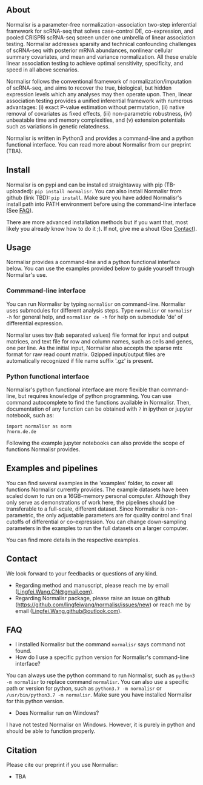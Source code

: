 ## About
Normalisr is a parameter-free normalization-association two-step inferential framework for scRNA-seq that solves case-control DE, co-expression, and pooled CRISPRi scRNA-seq screen under one umbrella of linear association testing. Normalisr addresses sparsity and technical confounding challenges of scRNA-seq with posterior mRNA abundances, nonlinear cellular summary covariates, and mean and variance normalization. All these enable linear association testing to achieve optimal sensitivity, specificity, and speed in all above scenarios.

Normalisr follows the conventional framework of normalization/imputation of scRNA-seq, and aims to recover the true, biological, but hidden expression levels which any analyses may then operate upon. Then, linear association testing provides a unified inferential framework with numerous advantages: (i) exact P-value estimation without permutation, (ii) native removal of covariates as fixed effects, (iii) non-parametric robustness, (iv) unbeatable time and memory complexities, and (v) extension potentials such as variations in genetic relatedness.

Normalisr is written in Python3 and provides a command-line and a python functional interface. You can read more about Normalisr from our preprint (TBA).

## Install
Normalisr is on pypi and can be installed straightaway with pip (TB-uploaded): `pip install normalisr`. You can also install Normalisr from github (link TBD): `pip install`. Make sure you have added Normalisr's install path into PATH environment before using the command-line interface (See [FAQ](#faq)).

There are more advanced installation methods but if you want that, most likely you already know how to do it ;). If not, give me a shout (See [Contact](#contact)).

## Usage
Normalisr provides a command-line and a python functional interface below. You can use the examples provided below to guide yourself through Normalisr's use.

### Commmand-line interface
You can run Normalisr by typing `normalisr` on command-line. Normalisr uses submodules for different analysis steps. Type `normalisr` or `normalisr -h` for general help, and `normalisr de -h` for help on submodule 'de' of differential expression.

Normalisr uses tsv (tab separated values) file format for input and output matrices, and text file for row and column names, such as cells and genes, one per line. As the initial input, Normalisr also accepts the sparse mtx format for raw read count matrix. Gzipped input/output files are automatically recognized if file name suffix '.gz' is present.

### Python functional interface
Normalisr's python functional interface are more flexible than command-line, but requires knowledge of python programming. You can use command autocomplete to find the functions available in Normalisr. Then, documentation of any function can be obtained with `?` in ipython or jupyter notebook, such as:
```
import normalisr as norm
?norm.de.de
```

Following the example jupyter notebooks can also provide the scope of functions Normalisr provides.

## Examples and pipelines
You can find several examples in the 'examples' folder, to cover all functions Normalisr currently provides. The example datasets have been scaled down to run on a 16GB-memory personal computer. Although they only serve as demonstrations of work here, the pipelines should be transferable to a full-scale, different dataset. Since Normalisr is non-parametric, the only adjustable parameters are for quality control and final cutoffs of differential or co-expression. You can change down-sampling parameters in the examples to run the full datasets on a larger computer.

You can find more details in the respective examples.

## Contact
We look forward to your feedbacks or questions of any kind.
* Regarding method and manuscript, please reach me by email (Lingfei.Wang.CN@gmail.com).
* Regarding Normalisr package, please raise an issue on github (https://github.com/lingfeiwang/normalisr/issues/new) or reach me by email (Lingfei.Wang.github@outlook.com).

## FAQ
* I installed Normalisr but the command `normalisr` says command not found.
* How do I use a specific python version for Normalisr's command-line interface?

You can always use the python command to run Normalisr, such as `python3 -m normalisr` to replace command `normalisr`. You can also use a specific path or version for python, such as `python3.7 -m normalisr` or `/usr/bin/python3.7 -m normalisr`. Make sure you have installed Normalisr for this python version.

* Does Normalisr run on Windows?

I have not tested Normalisr on Windows. However, it is purely in python and should be able to function properly.

## Citation
Please cite our preprint if you use Normalisr:
* TBA
